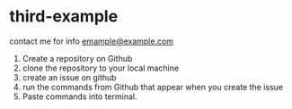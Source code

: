 # third-example

contact me for info emample@example.com

1) Create a repository on Github 
2) clone the repository to your local machine
3) create an issue on github 
4) run the commands from Github that appear when you create the issue
5) Paste commands into terminal. 
